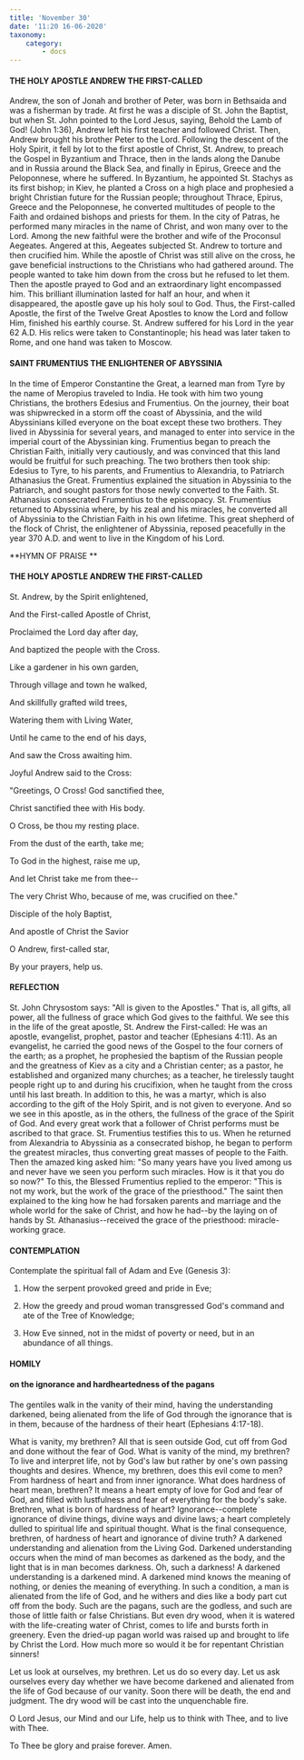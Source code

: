```yaml
---
title: 'November 30'
date: '11:20 16-06-2020'
taxonomy:
    category:
        - docs
---
```


#### THE HOLY APOSTLE ANDREW THE FIRST-CALLED

Andrew, the son of Jonah and brother of Peter, was born in Bethsaida and was a fisherman by trade. At first he was a disciple of St. John the Baptist, but when St. John pointed to the Lord Jesus, saying, Behold the Lamb of God! (John 1:36), Andrew left his first teacher and followed Christ. Then, Andrew brought his brother Peter to the Lord. Following the descent of the Holy Spirit, it fell by lot to the first apostle of Christ, St. Andrew, to preach the Gospel in Byzantium and Thrace, then in the lands along the Danube and in Russia around the Black Sea, and finally in Epirus, Greece and the Peloponnese, where he suffered. In Byzantium, he appointed St. Stachys as its first bishop; in Kiev, he planted a Cross on a high place and prophesied a bright Christian future for the Russian people; throughout Thrace, Epirus, Greece and the Peloponnese, he converted multitudes of people to the Faith and ordained bishops and priests for them. In the city of Patras, he performed many miracles in the name of Christ, and won many over to the Lord. Among the new faithful were the brother and wife of the Proconsul Aegeates. Angered at this, Aegeates subjected St. Andrew to torture and then crucified him. While the apostle of Christ was still alive on the cross, he gave beneficial instructions to the Christians who had gathered around. The people wanted to take him down from the cross but he refused to let them. Then the apostle prayed to God and an extraordinary light encompassed him. This brilliant illumination lasted for half an hour, and when it disappeared, the apostle gave up his holy soul to God. Thus, the First-called Apostle, the first of the Twelve Great Apostles to know the Lord and follow Him, finished his earthly course. St. Andrew suffered for his Lord in the year 62 A.D. His relics were taken to Constantinople; his head was later taken to Rome, and one hand was taken to Moscow.

#### SAINT FRUMENTIUS THE ENLIGHTENER OF ABYSSINIA

In the time of Emperor Constantine the Great, a learned man from Tyre by the name of Meropius traveled to India. He took with him two young Christians, the brothers Edesius and Frumentius. On the journey, their boat was shipwrecked in a storm off the coast of Abyssinia, and the wild Abyssinians killed everyone on the boat except these two brothers. They lived in Abyssinia for several years, and managed to enter into service in the imperial court of the Abyssinian king. Frumentius began to preach the Christian Faith, initially very cautiously, and was convinced that this land would be fruitful for such preaching. The two brothers then took ship: Edesius to Tyre, to his parents, and Frumentius to Alexandria, to Patriarch Athanasius the Great. Frumentius explained the situation in Abyssinia to the Patriarch, and sought pastors for those newly converted to the Faith. St. Athanasius consecrated Frumentius to the episcopacy. St. Frumentius returned to Abyssinia where, by his zeal and his miracles, he converted all of Abyssinia to the Christian Faith in his own lifetime. This great shepherd of the flock of Christ, the enlightener of Abyssinia, reposed peacefully in the year 370 A.D. and went to live in the Kingdom of his Lord.



**HYMN OF PRAISE
 **

#### THE HOLY APOSTLE ANDREW THE FIRST-CALLED

St. Andrew, by the Spirit enlightened,

And the First-called Apostle of Christ,
 

Proclaimed the Lord day after day,
 

And baptized the people with the Cross.
 

Like a gardener in his own garden,
 

Through village and town he walked,
 

And skillfully grafted wild trees,
 

Watering them with Living Water, 
 

Until he came to the end of his days,
 

And saw the Cross awaiting him.
 

Joyful Andrew said to the Cross:
 

"Greetings, O Cross! God sanctified thee,
 

Christ sanctified thee with His body.
 

O Cross, be thou my resting place.
 

From the dust of the earth, take me;
 

To God in the highest, raise me up,
 

And let Christ take me from thee--
 

The very Christ Who, because of me, was crucified on thee."
 

Disciple of the holy Baptist,
 

And apostle of Christ the Savior
 

O Andrew, first-called star,
 

By your prayers, help us.

 
#### REFLECTION

St. John Chrysostom says: "All is given to the Apostles." That is, all gifts, all power, all the fullness of grace which God gives to the faithful. We see this in the life of the great apostle, St. Andrew the First-called: He was an apostle, evangelist, prophet, pastor and teacher (Ephesians 4:11). As an evangelist, he carried the good news of the Gospel to the four corners of the earth; as a prophet, he prophesied the baptism of the Russian people and the greatness of Kiev as a city and a Christian center; as a pastor, he established and organized many churches; as a teacher, he tirelessly taught people right up to and during his crucifixion, when he taught from the cross until his last breath. In addition to this, he was a martyr, which is also according to the gift of the Holy Spirit, and is not given to everyone. And so we see in this apostle, as in the others, the fullness of the grace of the Spirit of God. And every great work that a follower of Christ performs must be ascribed to that grace. St. Frumentius testifies this to us. When he returned from Alexandria to Abyssinia as a consecrated bishop, he began to perform the greatest miracles, thus converting great masses of people to the Faith. Then the amazed king asked him: "So many years have you lived among us and never have we seen you perform such miracles. How is it that you do so now?" To this, the Blessed Frumentius replied to the emperor: "This is not my work, but the work of the grace of the priesthood." The saint then explained to the king how he had forsaken parents and marriage and the whole world for the sake of Christ, and how he had--by the laying on of hands by St. Athanasius--received the grace of the priesthood: miracle-working grace.



#### CONTEMPLATION

Contemplate the spiritual fall of Adam and Eve (Genesis 3):
 

1.  How the serpent provoked greed and pride in Eve;
 

1.  How the greedy and proud woman transgressed God's command and ate of the Tree of Knowledge;
 

1.  How Eve sinned, not in the midst of poverty or need, but in an abundance of all things.



#### HOMILY

#### on the ignorance and hardheartedness of the pagans

The gentiles walk in the vanity of their mind, having the understanding darkened, being alienated from the life of God through the ignorance that is in them, because of the hardness of their heart (Ephesians 4:17-18).

What is vanity, my brethren? All that is seen outside God, cut off from God and done without the fear of God. What is vanity of the mind, my brethren? To live and interpret life, not by God's law but rather by one's own passing thoughts and desires. Whence, my brethren, does this evil come to men? From hardness of heart and from inner ignorance. What does hardness of heart mean, brethren? It means a heart empty of love for God and fear of God, and filled with lustfulness and fear of everything for the body's sake. Brethren, what is born of hardness of heart? Ignorance--complete ignorance of divine things, divine ways and divine laws; a heart completely dulled to spiritual life and spiritual thought. What is the final consequence, brethren, of hardness of heart and ignorance of divine truth? A darkened understanding and alienation from the Living God. Darkened understanding occurs when the mind of man becomes as darkened as the body, and the light that is in man becomes darkness. Oh, such a darkness! A darkened understanding is a darkened mind. A darkened mind knows the meaning of nothing, or denies the meaning of everything. In such a condition, a man is alienated from the life of God, and he withers and dies like a body part cut off from the body. Such are the pagans, such are the godless, and such are those of little faith or false Christians. But even dry wood, when it is watered with the life-creating water of Christ, comes to life and bursts forth in greenery. Even the dried-up pagan world was raised up and brought to life by Christ the Lord. How much more so would it be for repentant Christian sinners!

Let us look at ourselves, my brethren. Let us do so every day. Let us ask ourselves every day whether we have become darkened and alienated from the life of God because of our vanity. Soon there will be death, the end and judgment. The dry wood will be cast into the unquenchable fire.

O Lord Jesus, our Mind and our Life, help us to think with Thee, and to live with Thee.

To Thee be glory and praise forever. Amen.
